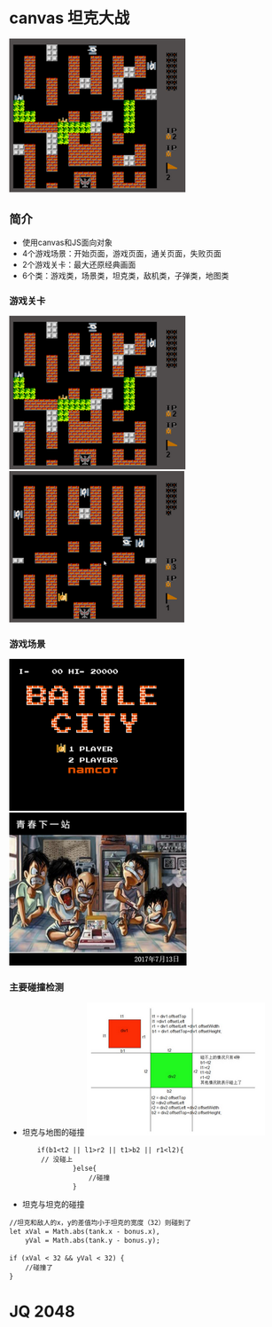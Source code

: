 # canvas 坦克大战
![](https://github.com/LKCCY/game/blob/master/images/13.png)
## 简介
+ 使用canvas和JS面向对象
+ 4个游戏场景：开始页面，游戏页面，通关页面，失败页面
+ 2个游戏关卡：最大还原经典画面
+ 6个类：游戏类，场景类，坦克类，敌机类，子弹类，地图类
### 游戏关卡
![](https://github.com/LKCCY/game/blob/master/images/13.png) ![](https://github.com/LKCCY/game/blob/master/images/12.png)
### 游戏场景
![](https://github.com/LKCCY/game/blob/master/images/11.png) ![](https://github.com/LKCCY/game/blob/master/images/14.png) 
### 主要碰撞检测
+ 坦克与地图的碰撞
![](https://github.com/LKCCY/game/blob/master/images/u1.png)
```
       if(b1<t2 || l1>r2 || t1>b2 || r1<l2){ 
        // 没碰上
                }else{  
                    //碰撞
                }  
```

+ 坦克与坦克的碰撞
```
//坦克和敌人的x，y的差值均小于坦克的宽度（32）则碰到了
let xVal = Math.abs(tank.x - bonus.x),
    yVal = Math.abs(tank.y - bonus.y);

if (xVal < 32 && yVal < 32) {
    //碰撞了
}
```
# JQ 2048

